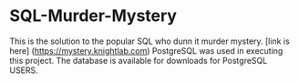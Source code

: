 # SQL-Murder-Mystery

This is the solution to the popular SQL who dunn it murder mystery. <be>
[link is here] (https://mystery.knightlab.com)
PostgreSQL was used in executing this project. The database is available for downloads
for PostgreSQL USERS. 
